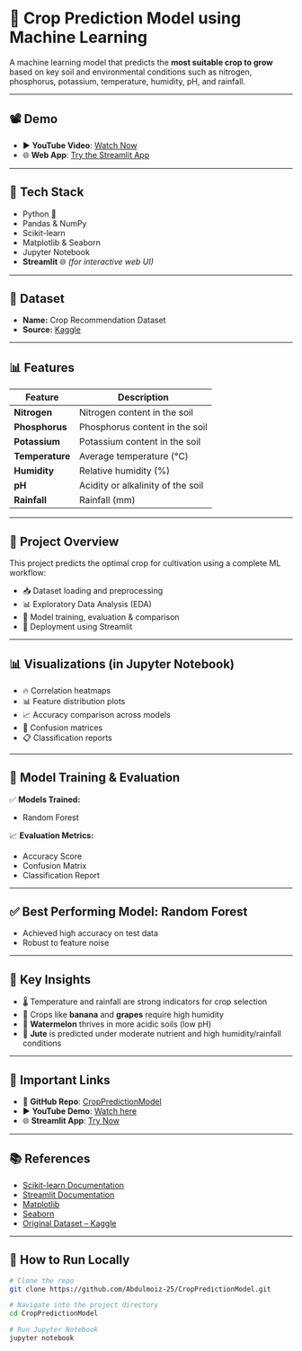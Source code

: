 
# 🌾 Crop Prediction Model using Machine Learning

A machine learning model that predicts the **most suitable crop to grow** based on key soil and environmental conditions such as nitrogen, phosphorus, potassium, temperature, humidity, pH, and rainfall.

---

## 📽️ Demo

- ▶️ **YouTube Video**: [Watch Now](https://youtu.be/xB0-W7MdBtk?si=QzikSxQTzXjNiHv9)  
- 🌐 **Web App**: [Try the Streamlit App](https://croppredictionmodel-gyoyh5nz6pybyf4naqja4i.streamlit.app/)

---

## 🧰 Tech Stack

- Python 🐍  
- Pandas & NumPy  
- Scikit-learn  
- Matplotlib & Seaborn  
- Jupyter Notebook  
- **Streamlit** 🌐 *(for interactive web UI)*

---

## 📁 Dataset

- **Name:** Crop Recommendation Dataset  
- **Source:** [Kaggle](https://www.kaggle.com/datasets)  


---

## 📊 Features

| Feature      | Description                         |
|--------------|-------------------------------------|
| **Nitrogen** | Nitrogen content in the soil        |
| **Phosphorus** | Phosphorus content in the soil    |
| **Potassium** | Potassium content in the soil      |
| **Temperature** | Average temperature (°C)         |
| **Humidity** | Relative humidity (%)               |
| **pH**        | Acidity or alkalinity of the soil   |
| **Rainfall**  | Rainfall (mm)                       |



---

## 📌 Project Overview

This project predicts the optimal crop for cultivation using a complete ML workflow:

- 📥 Dataset loading and preprocessing  
- 📊 Exploratory Data Analysis (EDA)  
- 🤖 Model training, evaluation & comparison  
- 🚀 Deployment using Streamlit  

---

## 📊 Visualizations (in Jupyter Notebook)

- 🔥 Correlation heatmaps  
- 📊 Feature distribution plots  
- 📈 Accuracy comparison across models  
- 🧮 Confusion matrices  
- 📋 Classification reports  

---

## 🧪 Model Training & Evaluation

✅ **Models Trained:**

- Random Forest

📈 **Evaluation Metrics:**

- Accuracy Score  
- Confusion Matrix  
- Classification Report  


---

## ✅ Best Performing Model: Random Forest

- Achieved high accuracy on test data
- Robust to feature noise


---

## 🧠 Key Insights

- 🌡️ Temperature and rainfall are strong indicators for crop selection  
- 🍌 Crops like **banana** and **grapes** require high humidity  
- 🍉 **Watermelon** thrives in more acidic soils (low pH)  
- 🌾 **Jute** is predicted under moderate nutrient and high humidity/rainfall conditions  

---

## 🔗 Important Links

- 📂 **GitHub Repo**: [CropPredictionModel](https://github.com/Abdulmoiz-25/CropPredictionModel.git)  
- ▶️ **YouTube Demo**: [Watch here](https://youtu.be/xB0-W7MdBtk?si=QzikSxQTzXjNiHv9)  
- 🌐 **Streamlit App**: [Try Now](https://croppredictionmodel-gyoyh5nz6pybyf4naqja4i.streamlit.app/)

---

## 📚 References

- [Scikit-learn Documentation](https://scikit-learn.org/)  
- [Streamlit Documentation](https://docs.streamlit.io/)  
- [Matplotlib](https://matplotlib.org/)  
- [Seaborn](https://seaborn.pydata.org/)  
- [Original Dataset – Kaggle](https://www.kaggle.com/datasets)

---

## 🚀 How to Run Locally

```bash
# Clone the repo
git clone https://github.com/Abdulmoiz-25/CropPredictionModel.git

# Navigate into the project directory
cd CropPredictionModel

# Run Jupyter Notebook
jupyter notebook
